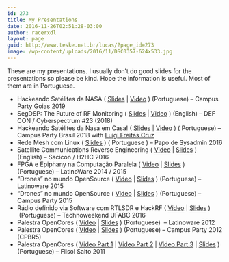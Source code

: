 ```yaml
---
id: 273
title: My Presentations
date: 2016-11-26T02:51:28-03:00
author: racerxdl
layout: page
guid: http://www.teske.net.br/lucas/?page_id=273
image: /wp-content/uploads/2016/11/DSC0357-624x533.jpg
---
```

These are my presentations. I usually don&#8217;t do good slides for the presentations so please be kind. Hope the information is useful. Most of them are in Portuguese.

  * Hackeando Satélites da NASA ( [Slides](https://www.teske.net.br/lucas/palestras/cpgoias1/) | [Video](https://www.youtube.com/watch?v=-jSxOK-cmWU) ) (Portuguese) &#8211; Campus Party Goias 2019
  * SegDSP: The Future of RF Monitoring ( [Slides](https://www.teske.net.br/lucas/palestras/cyberspectrum23) | [Video](https://youtu.be/Q6ITlQYNVDQ?t=5310) ) (English) &#8211; DEF CON / Cyberspectrum #23 (2018)
  * Hackeando Satélites da Nasa em Casa! ( [Slides](https://www.teske.net.br/lucas/palestras/cpbr11/) | [Video](https://www.youtube.com/watch?v=6-DszQuLtgs) ) ( Portuguese) &#8211; Campus Party Brasil 2018 with [Luigi Freitas Cruz](https://twitter.com/luigifcruz)
  * Rede Mesh com Linux ( [Slides](https://www.teske.net.br/lucas/palestras/paposysadmin2016) ) ( Portuguese ) &#8211; Papo de Sysadmin 2016
  * Satellite Communications Reverse Engineering ( [Video](https://www.youtube.com/watch?v=SIxRyVKlpEo&feature=youtu.be&aLucas=) | [Slides](https://www.teske.net.br/lucas/palestras/h2hc2016/satellite/) ) (English) &#8211; Sacicon / H2HC 2016
  * FPGA e Epiphany na Computação Paralela ( [Video](https://youtu.be/jfGGyjBTKJ4) | [Slides](https://www.teske.net.br/lucas/palestras/latinoware2014/fpgaparallella/) ) (Portuguese) &#8211; LatinoWare 2014 / 2015
  * &#8220;Drones&#8221; no mundo OpenSource ( [Video](https://www.youtube.com/watch?v=IvVD7VetlEE) | [Slides](https://www.teske.net.br/lucas/palestras/latinoware2015) ) (Portuguese) &#8211; Latinoware 2015
  * &#8220;Drones&#8221; no mundo OpenSource ( [Video](https://www.youtube.com/watch?v=jfVwSMbuMKo) | [Slides](https://www.teske.net.br/lucas/palestras/latinoware2015) ) (Portuguese) &#8211; Campus Party 2015
  * Rádio definido via Software com RTLSDR e HackRF ( [Video](https://www.youtube.com/watch?v=j56iTP2RLbs) | [Slides](https://www.teske.net.br/lucas/palestras/technoweekend2016) )  (Portuguese) &#8211; Technoweekend UFABC 2016
  * Palestra OpenCores ( [Video](https://www.youtube.com/watch?v=PAq1dRlz_YQ) | [Slides](https://www.teske.net.br/lucas/palestras/latinoware2012/opencores.pdf) ) (Portuguese)  &#8211; Latinoware 2012
  * Palestra OpenCores ( [VIdeo](https://www.youtube.com/watch?v=FQFl4qxC1Y4) | [Slides](https://www.teske.net.br/lucas/palestras/latinoware2012/opencores.pdf) ) (Portuguese) &#8211; Campus Party 2012 (CPBR5)
  * Palestra OpenCores ( [Video Part 1](https://www.youtube.com/watch?v=oF6nuX7-76M) | [Video Part 2](https://www.youtube.com/watch?v=iyx7GXm_BDs) | [Video Part 3](https://www.youtube.com/watch?v=0dAO3i1l9Fo) | [Slides](https://www.teske.net.br/lucas/palestras/latinoware2012/opencores.pdf) ) (Portuguese) &#8211; Flisol Salto 2011